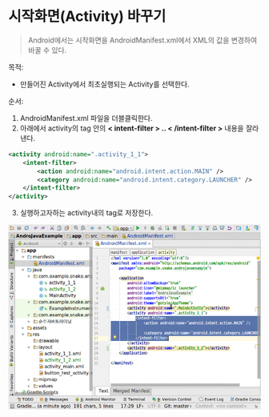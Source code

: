 # 시작화면(Activity) 바꾸기
> Android에서는 시작화면을 AndroidManifest.xml에서 XML의 값을 변경하여 바꿀 수 있다.

목적:
- 만들어진 Activity에서 최초실행되는 Activity를 선택한다.

순서:
1. AndroidManifest.xml 파일을 더블클릭한다.
2. 아래에서 activity의 tag 안의 **< intent-filter > .. < /intent-filter >** 내용을 잘라낸다.
~~~xml
<activity android:name=".activity_1_1">
    <intent-filter>
        <action android:name="android.intent.action.MAIN" />
        <category android:name="android.intent.category.LAUNCHER" />
    </intent-filter>
</activity>
~~~

3. 실행하고자하는 activity내의 tag로 저장한다.

![](activity_intent_filter.gif)